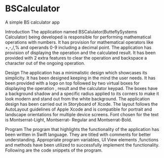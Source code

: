 # BSCalculator
A simple BS calculator app

Introduction
The application named BSCalulator(ButteflySystems Calculator) being developed is responsible for
performing mathematical operations with numbers. It has provision for mathematical operators like
+,-,/,% and operands 0-9 including a decimal point. The application has provision of displaying the
operation and the calculated result. It has been provided with 2 extra features to clear the operation
and backspace a character out of the ongoing operation.

Design
The application has a minimalistic design which showcases its simplicity. It has been designed
keeping in the mind the user needs. It has been provided with a logo on top followed by two virtual
boxes for displaying the operation , result and the calculator keypad. The boxes have a background
shadow and a specific radius applied to its corners to make it look modern and stand out from the
white background. The application design has been carried out in Storyboard of Xcode. The layout
follows the AutoLayout guidelines of Apple Xcode and is compatible for portrait and landscape
orientations for multiple device screens. Font chosen for the text is Montserrat-Light, Montserrat-
Regular and Montserrat-Bold.

Program
The program that highlights the functionality of the application has been written in Swift language.
They are titled with comments for better understanding. Appropriate program variables, UI View
elements ,functions and methods have been utilized to successfully implement the functionality.
Following are the code snippets of the program.
